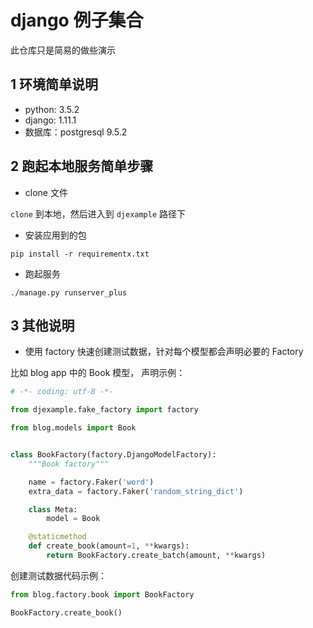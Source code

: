 # django 例子集合

此仓库只是简易的做些演示

## 1 环境简单说明

- python: 3.5.2
- django: 1.11.1
- 数据库：postgresql 9.5.2


## 2 跑起本地服务简单步骤

-  clone 文件

`clone` 到本地，然后进入到 `djexample` 路径下 

- 安装应用到的包

`pip install -r requirementx.txt`

- 跑起服务

`./manage.py runserver_plus`

## 3 其他说明

- 使用 factory 快速创建测试数据，针对每个模型都会声明必要的 Factory

比如 blog app 中的 Book 模型， 声明示例：

```python
# -*- coding: utf-8 -*-

from djexample.fake_factory import factory

from blog.models import Book


class BookFactory(factory.DjangoModelFactory):
    """Book factory"""

    name = factory.Faker('word')
    extra_data = factory.Faker('random_string_dict')

    class Meta:
        model = Book

    @staticmethod
    def create_book(amount=1, **kwargs):
        return BookFactory.create_batch(amount, **kwargs)
```

创建测试数据代码示例：

```python
from blog.factory.book import BookFactory

BookFactory.create_book()
```
